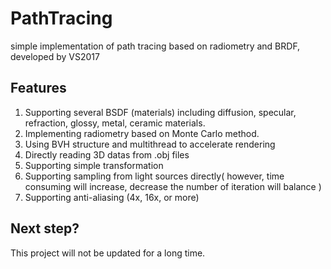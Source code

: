 # PathTracing
simple implementation of path tracing based on radiometry and BRDF, developed by VS2017

## Features
  1. Supporting several BSDF (materials) including diffusion, specular, refraction, glossy, metal, ceramic materials.
  2. Implementing radiometry based on Monte Carlo method.
  3. Using BVH structure and multithread to accelerate rendering
  4. Directly reading 3D datas from .obj files
  5. Supporting simple transformation
  6. Supporting sampling from light sources directly( however, time consuming will increase, decrease the number of iteration will balance )
  7. Supporting anti-aliasing (4x, 16x, or more)
  
## Next step?
  This project will not be updated for a long time. 
